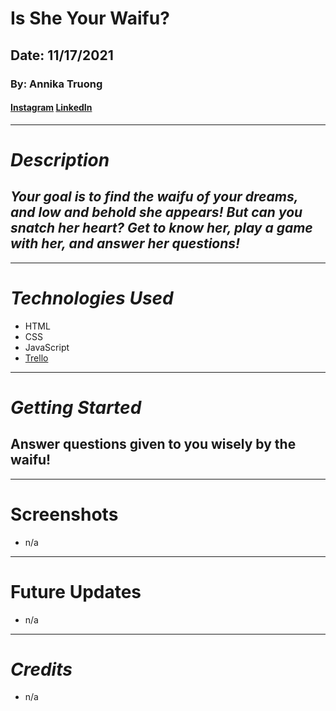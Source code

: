 # Is She Your Waifu?
## Date: 11/17/2021
### By: Annika Truong
#### [Instagram](https://www.instagram.com/ign.xaster/) [LinkedIn](https://www.linkedin.com/in/annika-truong-8573ba207/)
***
# ***Description*** 
## ***Your goal is to find the waifu of your dreams, and low and behold she appears! But can you snatch her heart? Get to know her, play a game with her, and answer her questions!***
***
# ***Technologies Used***
* HTML
* CSS
* JavaScript
* [Trello](https://trello.com/invite/b/XGtwx60e/c667a15fad1e8aa76c437e7d084fbc29/is-she-your-waifu)
***
# ***Getting Started***
## Answer questions given to you wisely by the waifu!
***
# Screenshots
* n/a
***
# Future Updates
* n/a
***
# ***Credits***
* n/a

